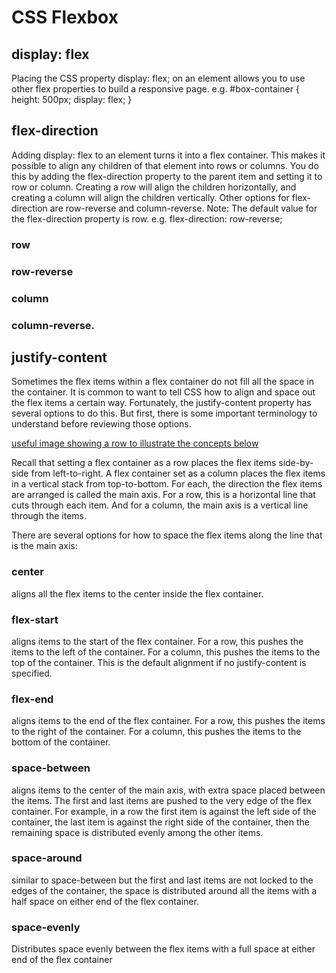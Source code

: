 # CSS Flexbox

## display: flex
Placing the CSS property display: flex; on an element allows you to use other flex properties to build a responsive page.
e.g.
#box-container {
  height: 500px;
  display: flex;
}

## flex-direction
Adding display: flex to an element turns it into a flex container. This makes it possible to align any children of that element into rows or columns. You do this by adding the flex-direction property to the parent item and setting it to row or column. Creating a row will align the children horizontally, and creating a column will align the children vertically.
Other options for flex-direction are row-reverse and column-reverse.
Note: The default value for the flex-direction property is row.
e.g.
flex-direction: row-reverse;

  ### row
  ### row-reverse
  ### column
  ### column-reverse.


## justify-content
Sometimes the flex items within a flex container do not fill all the space in the container. It is common to want to tell CSS how to align and space out the flex items a certain way. Fortunately, the justify-content property has several options to do this. But first, there is some important terminology to understand before reviewing those options.

[useful image showing a row to illustrate the concepts below](https://www.w3.org/TR/css-flexbox-1/images/flex-direction-terms.svg)

Recall that setting a flex container as a row places the flex items side-by-side from left-to-right. A flex container set as a column places the flex items in a vertical stack from top-to-bottom. For each, the direction the flex items are arranged is called the main axis. For a row, this is a horizontal line that cuts through each item. And for a column, the main axis is a vertical line through the items.

There are several options for how to space the flex items along the line that is the main axis:
  ### center
  aligns all the flex items to the center inside the flex container.
  ### flex-start
  aligns items to the start of the flex container. For a row, this pushes the items to the left of the container. For a column, this pushes the items to the top of the container. This is the default alignment if no justify-content is specified.
  ### flex-end
  aligns items to the end of the flex container. For a row, this pushes the items to the right of the container. For a column, this pushes the items to the bottom of the container.
  ### space-between
  aligns items to the center of the main axis, with extra space placed between the items. The first and last items are pushed to the very edge of the flex container. For example, in a row the first item is against the left side of the container, the last item is against the right side of the container, then the remaining space is distributed evenly among the other items.
  ### space-around
  similar to space-between but the first and last items are not locked to the edges of the container, the space is distributed around all the items with a half space on either end of the flex container.
  ### space-evenly
  Distributes space evenly between the flex items with a full space at either end of the flex container


